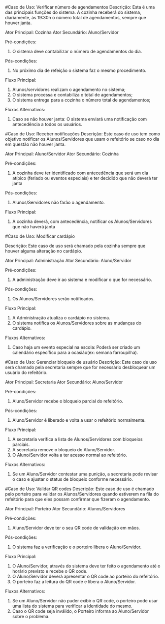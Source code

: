 #Caso de Uso:  Verificar número de agendamentos
Descrição:  Esta é uma das principais funções do sistema. A cozinha receberá do sistema, diariamente, às 19:30h o número total de agendamentos, sempre que houver janta.
 
Ator Principal: Cozinha
Ator Secundário: Aluno/Servidor
 
Pré-condições: 
1)  O sistema deve contabilizar o número de agendamentos do dia.
 
Pós-condições: 
1)  No próximo dia de refeição o sistema faz o mesmo procedimento.
 
Fluxo Principal: 
1.  Alunos/servidores realizam o agendamento no sistema;
2. O sistema processa e contabiliza o total de agendamentos;
3. O sistema entrega para a cozinha o número total de agendamentos;
 
Fluxos Alternativos: 
 
1. Caso se não houver janta: 
	O sistema enviará uma notificação com antecedência a todos os usuários.




#Caso de Uso:  Receber notificações
Descrição: Este caso de uso tem como objetivo notificar os Alunos/Servidores que usam o refeitório se caso no dia em questão não houver janta. 
 
Ator Principal:  Aluno/Servidor
Ator Secundário: Cozinha
 
Pré-condições: 
1)  A cozinha deve ter identificado com antecedência que será um dia atípico (feriado ou eventos especiais) e ter decidido que não deverá ter janta
 
Pós-condições: 
1)  Alunos/Servidores não farão o agendamento.
 
Fluxo Principal: 
1.  A cozinha deverá, com antecedência, notificar os Alunos/Servidores que não haverá janta
 
 


#Caso de Uso:  Modificar cardápio
 
Descrição: Este caso de uso será chamado pela cozinha sempre que houver alguma alteração no cardápio.
 
Ator Principal:  Administração
Ator Secundário: Aluno/Servidor
 
Pré-condições: 
1)  A administração deve ir ao sistema e modificar o que for necessário.
 
Pós-condições: 
1)  Os Alunos/Servidores serão notificados.
 
Fluxo Principal: 
1.  A Administração atualiza o cardápio no sistema.
2.  O sistema notifica os Alunos/Servidores sobre as mudanças do cardápio.
 
Fluxos Alternativos: 
1. Caso haja um evento especial na escola:
	Poderá ser criado um calendário específico para a ocasião(ex: semana farroupilha).


#Caso de Uso:  Gerenciar bloqueio de usuário
Descrição:  Este caso de uso será chamado pela secretaria sempre que for necessário desbloquear um usuário do refeitório.
 
Ator Principal:  Secretaria
Ator Secundário: Aluno/Servidor 
 
Pré-condições: 
1)  Aluno/Servidor recebe o bloqueio parcial do refeitório.
 
Pós-condições: 
1)  Aluno/Servidor é liberado e volta a usar o refeitório normalmente.
 
Fluxo Principal: 
1.  A secretaria verifica a lista de Alunos/Servidores com bloqueios parciais.
2.  A secretaria remove o bloqueio do Aluno/Servidor.
3. O Aluno/Servidor volta a ter acesso normal ao refeitório.
 
Fluxos Alternativos: 
 
1. Se um Aluno/Servidor contestar uma punição, a secretaria pode revisar o caso e ajustar o status de bloqueio conforme necessário.


#Caso de Uso:  Validar QR codes
Descrição: Este caso de uso é chamado pelo porteiro para validar os Alunos/Servidores quando estiverem na fila do refeitório para que eles possam confirmar que fizeram o agendamento.
 
Ator Principal: Porteiro
Ator Secundário: Alunos/Servidores
 
Pré-condições: 
1)  Aluno/Servidor deve ter o seu QR code de validação em mãos.
 
Pós-condições: 
1)  O sistema faz a verificação e o porteiro libera o  Aluno/Servidor.
 
Fluxo Principal: 
1. O Aluno/Servidor, através do sistema deve ter feito o agendamento até o horário previsto e recebe o QR code.
2. O Aluno/Servidor deverá apresentar o QR code ao porteiro do refeitório.
3. O porteiro faz a leitura do QR code e libera o Aluno/Servidor.
 
Fluxos Alternativos: 
1.  Se um Aluno/Servidor não puder exibir o QR code, o porteiro pode usar uma lista do sistema para verificar a identidade do mesmo.
2.  Caso o QR code seja inválido, o Porteiro informa ao Aluno/Servidor sobre o problema.
